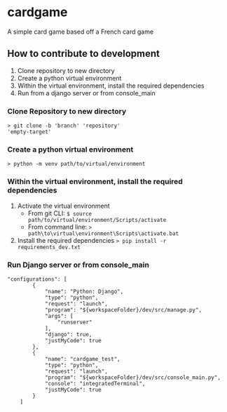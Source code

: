 # cardgame
A simple card game based off a French card game

## How to contribute to development
1. Clone repository to new directory
2. Create a python virtual environment
3. Within the virtual environment, install the required dependencies
4. Run from a django server or from console_main

### Clone Repository to new directory
<code>> git clone -b 'branch' 'repository' 'empty-target'</code>

### Create a python virtual environment
<code>> python -m venv path/to/virtual/environment</code>

### Within the virtual environment, install the required dependencies
1. Activate the virtual environment
   - From git CLI:
```$ source path/to/virtual/environment/Scripts/activate```
   - From command line:
```> path\to\virtual\environment\Scripts\activate.bat```
2. Install the required dependencies
<code>> pip install -r requirements_dev.txt</code>

### Run Django server or from console_main
```
"configurations": [
        {
            "name": "Python: Django",
            "type": "python",
            "request": "launch",
            "program": "${workspaceFolder}/dev/src/manage.py",
            "args": [
                "runserver"
            ],
            "django": true,
            "justMyCode": true
        },
        {
            "name": "cardgame_test",
            "type": "python",
            "request": "launch",
            "program": "${workspaceFolder}/dev/src/console_main.py",
            "console": "integratedTerminal",
            "justMyCode": true
        }
    ]
```
